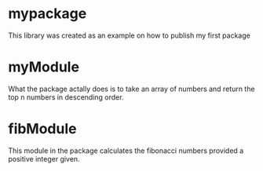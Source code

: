 # mypackage
This library was created as an example on how to publish my first package
# myModule
What the package actally does is to take an array of numbers and return the top n 
numbers in descending order.

# fibModule
This module in the package calculates the fibonacci numbers provided a positive integer given.